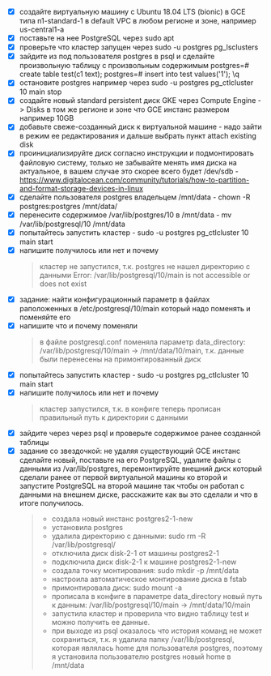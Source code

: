 - [x] создайте виртуальную машину c Ubuntu 18.04 LTS (bionic) в GCE типа n1-standard-1 в default VPC в любом регионе и зоне, например us-central1-a
- [x] поставьте на нее PostgreSQL через sudo apt
- [x] проверьте что кластер запущен через sudo -u postgres pg_lsclusters
- [x] зайдите из под пользователя postgres в psql и сделайте произвольную таблицу с произвольным содержимым
postgres=# create table test(c1 text);
postgres=# insert into test values('1');
\q
- [x] остановите postgres например через sudo -u postgres pg_ctlcluster 10 main stop
- [x] создайте новый standard persistent диск GKE через Compute Engine -> Disks в том же регионе и зоне что GCE инстанс размером например 10GB
- [x] добавьте свеже-созданный диск к виртуальной машине - надо зайти в режим ее редактирования и дальше выбрать пункт attach existing disk
- [x] проинициализируйте диск согласно инструкции и подмонтировать файловую систему, только не забывайте менять имя диска на актуальное, в вашем случае это скорее всего будет /dev/sdb - https://www.digitalocean.com/community/tutorials/how-to-partition-and-format-storage-devices-in-linux
- [x] сделайте пользователя postgres владельцем /mnt/data - chown -R postgres:postgres /mnt/data/
- [x] перенесите содержимое /var/lib/postgres/10 в /mnt/data - mv /var/lib/postgresql/10 /mnt/data
- [x] попытайтесь запустить кластер - sudo -u postgres pg_ctlcluster 10 main start
- [x] напишите получилось или нет и почему
  > кластер не запустился, т.к. postgres не нашел директорию с данными
  > Error: /var/lib/postgresql/10/main is not accessible or does not exist
- [x] задание: найти конфигурационный параметр в файлах раположенных в /etc/postgresql/10/main который надо поменять и поменяйте его
- [x] напишите что и почему поменяли
  > в файле postgresql.conf поменяла параметр data_directory: /var/lib/postgresql/10/main -> /mnt/data/10/main, т.к. данные были перенесены на примонтированный диск
- [x] попытайтесь запустить кластер - sudo -u postgres pg_ctlcluster 10 main start
- [x] напишите получилось или нет и почему
  > кластер запустился, т.к. в конфиге теперь прописан правильный путь к директории с данными
- [x] зайдите через через psql и проверьте содержимое ранее созданной таблицы
- [x] задание со звездочкой: не удаляя существующий GCE инстанс сделайте новый, поставьте на его PostgreSQL, удалите файлы с данными из /var/lib/postgres, перемонтируйте внешний диск который сделали ранее от первой виртуальной машины ко второй и запустите PostgreSQL на второй машине так чтобы он работал с данными на внешнем диске, расскажите как вы это сделали и что в итоге получилось.
  > * создала новый инстанс postgres2-1-new
  > * установила postgres
  > * удалила директорию с данными: sudo rm -R /var/lib/postgresql/
  > * отключила диск disk-2-1 от машины postgres2-1 
  > * подключила диск disk-2-1 к машине postgres2-1-new
  > * создала точку монтирования: sudo mkdir -p /mnt/data
  > * настроила автоматическое монтирование диска в fstab
  > * примонтировала диск: sudo mount -a
  > * прописала в конфиге в параметре data_directory новый путь к данным: /var/lib/postgresql/10/main -> /mnt/data/10/main
  > * запустила кластер и проверила что видно таблицу test и можно получить ее данные.
  > * при выходе из psql оказалось что история команд не может сохраниться, т.к. я удалила папку /var/lib/postgresql, которая являлась home для пользователя postgres, поэтому я установила пользователю postgres новый home в /mnt/data
